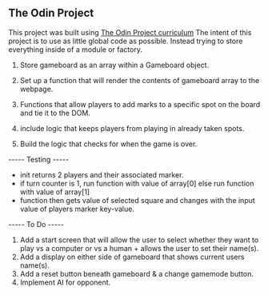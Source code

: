 ## The Odin Project
This project was built using [The Odin Project curriculum](https://www.theodinproject.com/lessons/node-path-javascript-tic-tac-toe)
The intent of this project is to use as little global code as possible. Instead trying to store everything inside of a module or factory.



1. Store gameboard as an array within a Gameboard object.


2. Set up a function that will render the contents of gameboard array to the webpage.

3. Functions that allow players to add marks to a specific spot on the board and tie it to the DOM.

4. include logic that keeps players from playing in already taken spots.

5. Build the logic that checks for when the game is over.


----- Testing -----
- init returns 2 players and their associated marker.
- if turn counter is 1, run function with value of array[0] else run function with value of array[1]
- function then gets value of selected square and changes with the input value of players marker key-value.

----- To Do -----
1. Add a start screen that will allow the user to select whether they want to play vs a computer or vs a human + allows the user to set their name(s).
2. Add a display on either side of gameboard that shows current users name(s).
3. Add a reset button beneath gameboard & a change gamemode button.
4. Implement AI for opponent.